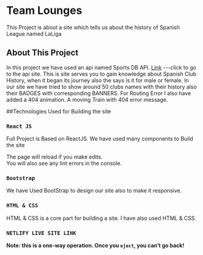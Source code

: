 # Team Lounges
This Project is about a site which tells us about the history of Spanish League named LaLiga

<!-- This project was bootstrapped with [Create React App](https://github.com/facebook/create-react-app). -->

## About This Project

In this project we have used an api named Sports DB API. [Link](https://www.thesportsdb.com/api.php) ---click to go to the api site.
This is site serves you to gain knowledge about Spanish Club History, when it began its journey also the says is it for male or female.
In our site we have tried to show around 50 clubs names with their history also their BADGES with corresponding BANNERS. For Routing Error I also have added a 404 animation. A moving Train with 404 error message.

##Technologies Used for Building the site

### `React JS`

Full Project is Based on ReactJS. We have used many components to Build the site

The page will reload if you make edits.\
You will also see any lint errors in the console.

### `Bootstrap`

We have Used BootStrap to design our site also to make it responsive.

### `HTML & CSS`

HTML & CSS is a core part for building a site. I have also used HTML & CSS.
### `NETLIFY LIVE SITE LINK`

**Note: this is a one-way operation. Once you `eject`, you can’t go back!**



